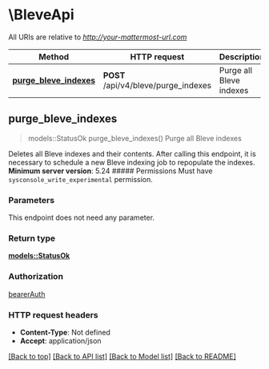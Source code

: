 # \BleveApi

All URIs are relative to *http://your-mattermost-url.com*

Method | HTTP request | Description
------------- | ------------- | -------------
[**purge_bleve_indexes**](BleveApi.md#purge_bleve_indexes) | **POST** /api/v4/bleve/purge_indexes | Purge all Bleve indexes



## purge_bleve_indexes

> models::StatusOk purge_bleve_indexes()
Purge all Bleve indexes

Deletes all Bleve indexes and their contents. After calling this endpoint, it is necessary to schedule a new Bleve indexing job to repopulate the indexes. __Minimum server version__: 5.24 ##### Permissions Must have `sysconsole_write_experimental` permission. 

### Parameters

This endpoint does not need any parameter.

### Return type

[**models::StatusOk**](StatusOK.md)

### Authorization

[bearerAuth](../README.md#bearerAuth)

### HTTP request headers

- **Content-Type**: Not defined
- **Accept**: application/json

[[Back to top]](#) [[Back to API list]](../README.md#documentation-for-api-endpoints) [[Back to Model list]](../README.md#documentation-for-models) [[Back to README]](../README.md)

